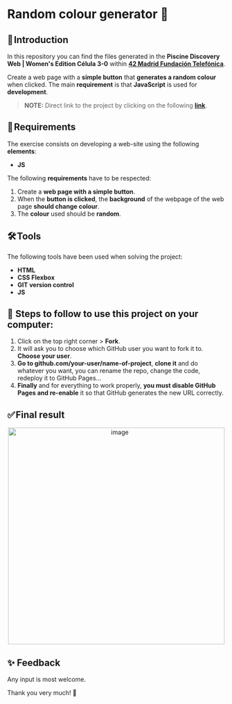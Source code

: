 # Random colour generator 🎨 


## 🚀 Introduction

In this repository you can find the files generated in the **Piscine Discovery Web | Women's Edition Célula 3-0** within **[42 Madrid Fundación Telefónica](https://www.42madrid.com/)**.

Create a web page with a **simple button** that **generates a random colour** when clicked. The main **requirement** is that **JavaScript** is used for **development**.

> **NOTE:** Direct link to the project by clicking on the following **[link](https://marocena26.github.io/random-colour-generator/)**.

## 📝 Requirements

The exercise consists on developing a web-site using the following **elements**:

- **JS**

The following **requirements** have to be respected:

1. Create a **web page with a simple button**. 
2. When the **button is clicked**, the **background** of the webpage of the web page **should change colour**. 
3. The **colour** used should be **random**.

## 🛠️ Tools

The following tools have been used when solving the project:

- **HTML**
- **CSS Flexbox**
- **GIT version control**
- **JS**

## 💾 Steps to follow to use this project on your computer:

1. Click on the top right corner > **Fork**.
2. It will ask you to choose which GitHub user you want to fork it to. **Choose your user**.
3. **Go to github.com/your-user/name-of-project**, **clone it** and do whatever you want, you can rename the repo, change the code, redeploy it to GitHub Pages...
4. **Finally** and for everything to work properly, **you must disable GitHub Pages and re-enable** it so that GitHub generates the new URL correctly.


## ✅ Final result
<div id="header" align="center">
<img width="500" alt="image" src="https://user-images.githubusercontent.com/113302094/214395310-84ac2d51-f7b0-44e4-a48c-8869942c9b42.png">
</div>

## ✨ Feedback 

Any input is most welcome.

Thank you very much! 🤗
